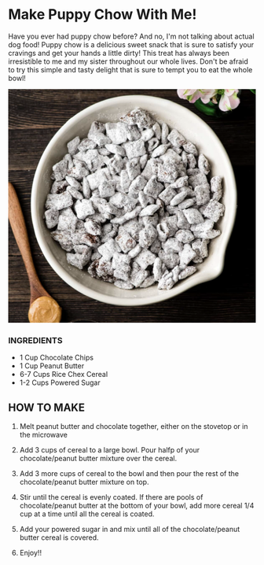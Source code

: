 # Make Puppy Chow With Me!

Have you ever had puppy chow before? And no, I'm not talking about actual dog food! Puppy chow is a delicious sweet snack that is sure to satisfy your cravings and get your hands a little dirty! This treat has always been irresistible to me and my sister throughout our whole lives. Don't be afraid to try this simple and tasty delight that is sure to tempt you to eat the whole bowl!

![Alt text](PuppyChow.png)


### INGREDIENTS
- 1 Cup Chocolate Chips
- 1 Cup Peanut Butter
- 6-7 Cups Rice Chex Cereal
- 1-2 Cups Powered Sugar


## HOW TO MAKE
1. Melt peanut butter and chocolate together, either on the stovetop or in the microwave

2. Add 3 cups of cereal to a large bowl. Pour halfp of your chocolate/peanut butter mixture over the cereal.

3. Add 3 more cups of cereal to the bowl and then pour the rest of the chocolate/peanut butter mixture on top.

4. Stir until the cereal is evenly coated. If there are pools of chocolate/peanut butter at the bottom of your bowl, add more cereal 1/4 cup at a time until all the cereal is coated.

5. Add your powered sugar in and mix until all of the chocolate/peanut butter cereal is covered.

6. Enjoy!!
